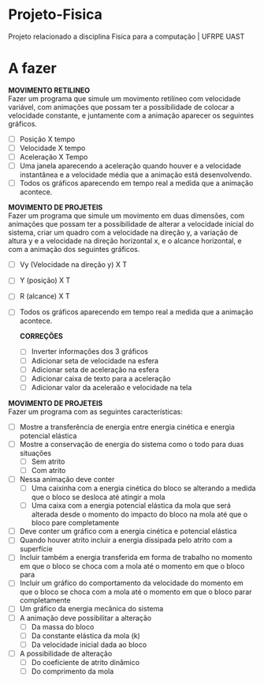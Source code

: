 # Projeto-Fisica
Projeto relacionado a disciplina Fisica para a computação | UFRPE UAST
# A fazer  
**MOVIMENTO RETILINEO**  
Fazer um programa que simule um movimento retilíneo com velocidade variável, com animações que possam ter a possibilidade de colocar a velocidade constante, e juntamente com a animação aparecer os seguintes gráficos.  
- [ ] Posição X tempo  
- [ ] Velocidade X tempo  
- [ ] Aceleração X Tempo  
- [ ] Uma janela aparecendo a aceleração quando houver e a velocidade instantânea e a velocidade média que a animação está desenvolvendo.  
- [ ] Todos os gráficos aparecendo em tempo real a medida que a animação acontece.  
  
**MOVIMENTO DE PROJETEIS**  
Fazer um programa que simule um movimento em duas dimensões, com animações que possam ter a possibilidade de alterar a velocidade inicial do sistema, criar um quadro com a velocidade na direção y, a variação de altura y e a velocidade na direção horizontal x, e o alcance horizontal, e com a animação dos seguintes gráficos.  
- [ ] Vy (Velocidade na direção y) X T  
- [ ] Y (posição) X T  
- [ ] R (alcance) X T  
- [ ] Todos os gráficos aparecendo em tempo real a medida que a animação acontece.  
    
  **CORREÇÕES**  
  - [ ] Inverter informações dos 3 gráficos
  - [ ] Adicionar seta de velocidade na esfera
  - [ ] Adicionar seta de aceleração na esfera
  - [ ] Adicionar caixa de texto para a aceleração
  - [ ] Adicionar valor da aceleraão e velocidade na tela
  
**MOVIMENTO DE PROJETEIS**  
Fazer um programa com as seguintes características:
- [ ] Mostre a transferência de energia entre energia cinética e energia potencial elástica  
- [ ] Mostre a conservação de energia do sistema como o todo para duas situações 
  - [ ] Sem atrito 
  - [ ] Com atrito
- [ ] Nessa animação deve conter 
  - [ ] Uma caixinha com a energia cinética do bloco se alterando a medida que o bloco se desloca até atingir a mola
  - [ ] Uma caixa com a energia potencial elástica da mola que será alterada desde o momento do impacto do bloco na mola até que o bloco pare completamente
- [ ] Deve conter um gráfico com a energia cinética e potencial elástica 
- [ ] Quando houver atrito incluir a energia dissipada pelo atrito com a superfície
- [ ] Incluir também a energia transferida em forma de trabalho no momento em que o bloco se choca com a mola até o momento em que o bloco para
- [ ] Incluir um gráfico do comportamento da velocidade do momento em que o bloco se choca com a mola até o momento em que o bloco parar completamente
- [ ] Um gráfico da energia mecânica do sistema 
- [ ] A animação deve possibilitar a alteração
  - [ ] Da massa do bloco
  - [ ] Da constante elástica da mola (k)
  - [ ] Da velocidade inicial dada ao bloco  
- [ ] A possibilidade de alteração  
  - [ ] Do coeficiente de atrito dinâmico
  - [ ] Do comprimento da mola
